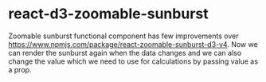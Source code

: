 # react-d3-zoomable-sunburst
Zoomable sunburst functional component has few improvements over https://www.npmjs.com/package/react-zoomable-sunburst-d3-v4. Now we can render the sunburst again when the data changes and we can also change the value which we need to use for calculations by passing value as a prop.

